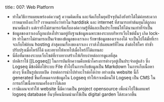 title:: 007: Web Platform

- ทำไมวิธีการแผยแพร่องค์ความรู้ ความคิดเห็น และจัดเก็บในยุคปัจจุบันถึงยังทำได้ไม่ค่อยสะดวก เราหมายถึงอะไร? เราหมายถึงว่าทำไม harddisk และ internet ที่สามารถทำต้นทุนได้ถูกลงขนาดนี้แล้ว แต่เรายังไม่สามารถจัดเก็บองค์ความรู้ที่ดีและเป็นประโยชน์ให้ได้นานเท่าที่จำเป็น
- ข้อมูลของเราเองก็ถูกแปลงไปรวมอยู่กับฐานข้อมูลเฉพาะของระบบบริหารเว็บไซต์นั้นๆ เกิด lock-in ทำไมเราไม่สามารถเป็นเจ้าของข้อมูลของเราเอง รักษาข้อมูลของเราเองได้ จะเป็นไปได้มั้ยที่เราจะเก็บไฟล์บน hosting ล่าสุดบนเรื่องของเราเอง เราส่งไปเผยแพร่ที่ไหน ส่งต่อให้ใคร ทำซ้ำ ปรับปรุงเมื่อไหร่ก็ได้ และอยากให้หายไปเมื่อไหร่ก็ได้แทนละ
- นี่คือที่มาของระบบเว็บไซต์ที่เราอยากสร้างให้เรียบง่ายต่อการดูแลที่สุด
- ปกติเราใช้ [[Logseq]] ในการบันทึกความคืบหน้าโครงการต่างๆอยู่เป็นประจำอยู่แล้ว ซึ่ง Logseq มีข้อดีคือใช้ระบบ File ทั่วไปในการเก็บข้อมูลเป็น Markdown ในการเก็บเนื้อหาต่างๆ ซึ่งเป็นรูปแบบเปิด ง่ายต่อการนำไปทำอะไรต่อได้ง่าย อย่างเช่น website นี้ก็ generated ขึ้นทั้งหมดจากข้อมูลใน Logseq ทำให้เราเหมือนใช้ Logseq เป็น CMS ในการแก้ไขเนื้อหาบนเครื่องเราได้เลย
- เรามีแผนจะทำให้ website นี้มีความเป็น project opensource เพื่อนำไปใช้เผยแพร่ logseq database อื่นๆที่คนนิยมนำมาใช้เป็น digital garden ได้สะดวกขึ้น